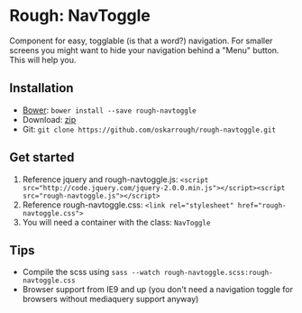 # Rough: NavToggle
Component for easy, togglable (is that a word?) navigation.
For smaller screens you might want to hide your navigation behind a "Menu" button. This will help you.

## Installation
* [Bower](http://bower.io/): `bower install --save rough-navtoggle`
* Download: [zip](https://github.com/oskarrough/rough-navtoggle/zipball/master)
* Git: `git clone https://github.com/oskarrough/rough-navtoggle.git`

## Get started
1. Reference jquery and rough-navtoggle.js: `<script src="http://code.jquery.com/jquery-2.0.0.min.js"></script><script src="rough-navtoggle.js"></script>`
2. Reference rough-navtoggle.css: `<link rel="stylesheet" href="rough-navtoggle.css">`
3. You will need a container with the class: `NavToggle`

## Tips
* Compile the scss using `sass --watch rough-navtoggle.scss:rough-navtoggle.css`
* Browser support from IE9 and up (you don't need a navigation toggle for browsers without mediaquery support anyway)